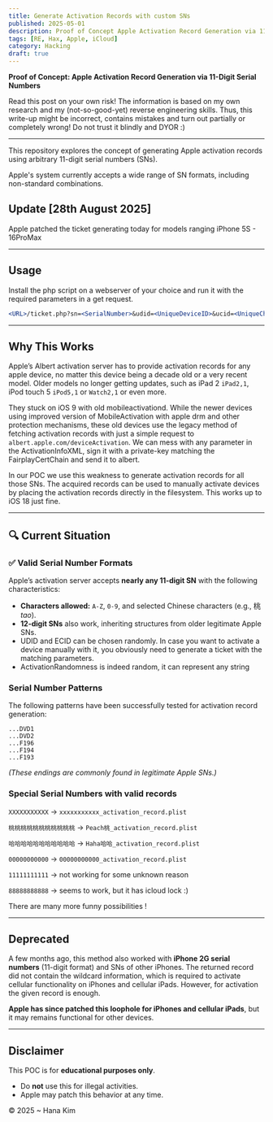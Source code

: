 ```yaml
---
title: Generate Activation Records with custom SNs
published: 2025-05-01
description: Proof of Concept Apple Activation Record Generation via 11-Digit Serial Numbers
tags: [RE, Hax, Apple, iCloud]
category: Hacking
draft: true
---
```


**Proof of Concept: Apple Activation Record Generation via 11-Digit Serial Numbers**

Read this post on your own risk! The information is based on my own research and my (not-so-good-yet) reverse engineering skills. Thus, this write-up might be incorrect, contains mistakes and turn out partially or completely wrong! Do not trust it blindly and DYOR :\)

---

This repository explores the concept of generating Apple activation records using arbitrary 11-digit serial numbers (SNs).

Apple's system currently accepts a wide range of SN formats, including non-standard combinations.

## Update [28th August 2025]

Apple patched the ticket generating today for models ranging iPhone 5S - 16ProMax

---

## Usage

Install the php script on a webserver of your choice and run it with the required parameters in a get request.

```jsx
<URL>/ticket.php?sn=<SerialNumber>&udid=<UniqueDeviceID>&ucid=<UniqueChipID>
```

---

## Why This Works

Apple’s Albert activation server has to provide activation records for any apple device, no matter this device being a decade old or a very recent model. Older models no longer getting updates, such as iPad 2 `iPad2,1`, iPod touch 5 `iPod5,1` or `Watch2,1` or even more.

They stuck on iOS 9 with old mobileactivationd. While the newer devices using improved version of MobileActivation with apple drm and other protection mechanisms, these old devices use the legacy method of fetching activation records with just a simple request to `albert.apple.com/deviceActivation`. We can mess with any parameter in the ActivationInfoXML, sign it with a private-key matching the FairplayCertChain and send it to albert.

In our POC we use this weakness to generate activation records for all those SNs. The acquired records can be used to manually activate devices by placing the activation records directly in the filesystem. This works up to iOS 18 just fine.  

---

## 🔍 Current Situation

### ✅ Valid Serial Number Formats

Apple’s activation server accepts **nearly any 11-digit SN** with the following characteristics:

- **Characters allowed:** `A-Z`, `0-9`, and selected Chinese characters (e.g., 桃 *tao*).
- **12-digit SNs** also work, inheriting structures from older legitimate Apple SNs.
- UDID and ECID can be chosen randomly. In case you want to activate a device manually with it, you obviously need to generate a ticket with the matching parameters.
- ActivationRandomness is indeed random, it can represent any string

### Serial Number Patterns

The following patterns have been successfully tested for activation record generation:

```
...DVD1
...DVD2
...F196
...F194
...F193
```

*(These endings are commonly found in legitimate Apple SNs.)*

### Special Serial Numbers with valid records

`XXXXXXXXXXX` → `xxxxxxxxxxx_activation_record.plist`

`桃桃桃桃桃桃桃桃桃桃桃` → `Peach桃_activation_record.plist`

`哈哈哈哈哈哈哈哈哈哈哈` → `Haha哈哈_activation_record.plist`

`00000000000` → `00000000000_activation_record.plist`

`11111111111` →  not working for some unknown reason

`88888888888` → seems to work, but it has icloud lock :)

There are many more funny possibilities !

---

## Deprecated

A few months ago, this method also worked with **iPhone 2G serial numbers** (11-digit format) and SNs of other iPhones. The returned record did not contain the wildcard information, which is required to activate cellular functionality on iPhones and cellular iPads. However, for activation the given record is enough.

**Apple has since patched this loophole for iPhones and cellular iPads**, but it may remains functional for other devices.

---

## Disclaimer

This POC is for **educational purposes only**.

- Do **not** use this for illegal activities.
- Apple may patch this behavior at any time.



© 2025  ~ Hana Kim